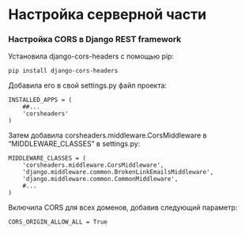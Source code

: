 # Настройка серверной части

###  Настройка CORS в Django REST framework

Установила django-cors-headers с помощью pip:

    pip install django-cors-headers


Добавила его в свой settings.py файл проекта:  

    INSTALLED_APPS = (
        ##...
        'corsheaders'
    )


Затем добавила corsheaders.middleware.CorsMiddleware в “MIDDLEWARE_CLASSES” в settings.py:

    MIDDLEWARE_CLASSES = (
        'corsheaders.middleware.CorsMiddleware',
        'django.middleware.common.BrokenLinkEmailsMiddleware',
        'django.middleware.common.CommonMiddleware',
        #...
    )


Включила CORS для всех доменов, добавив следующий параметр: 
    
    CORS_ORIGIN_ALLOW_ALL = True


